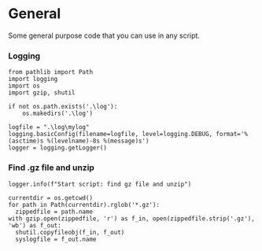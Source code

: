 # General

Some general purpose code that you can use in any script.


### Logging
```
from pathlib import Path
import logging
import os
import gzip, shutil

if not os.path.exists('.\log'):
    os.makedirs('.\log')

logfile = ".\log\mylog"
logging.basicConfig(filename=logfile, level=logging.DEBUG, format='%(asctime)s %(levelname)-8s %(message)s')
logger = logging.getLogger()
```

### Find .gz file and unzip
```
logger.info(f"Start script: find gz file and unzip")

currentdir = os.getcwd()
for path in Path(currentdir).rglob('*.gz'):
  zippedfile = path.name
with gzip.open(zippedfile, 'r') as f_in, open(zippedfile.strip('.gz'), 'wb') as f_out:
  shutil.copyfileobj(f_in, f_out)
  syslogfile = f_out.name
  ```
